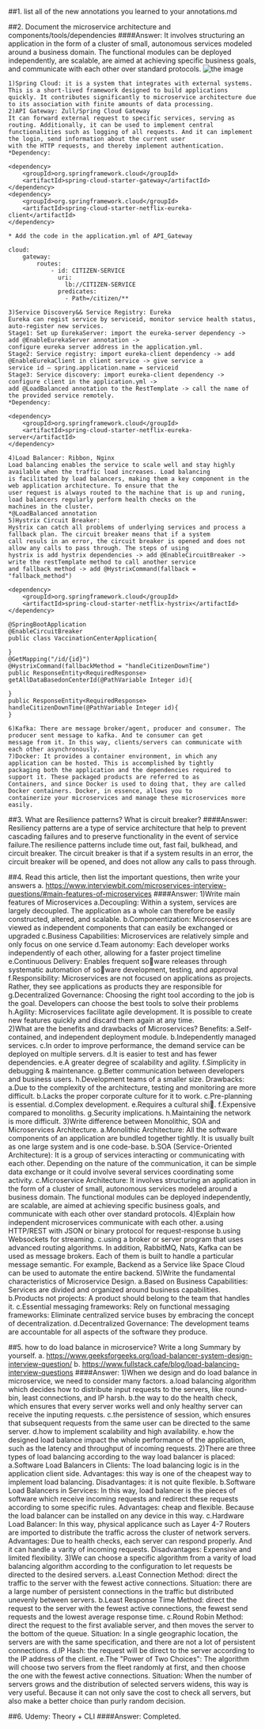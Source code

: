 ##1. list all of the new annotations you learned to your annotations.md

##2. Document the microservice architecture and components/tools/dependencies
####Answer:
    It involves structuring an application in the form of a cluster of small, autonomous services modeled around a business domain. 
    The functional modules can be deployed independently, are scalable, are aimed at achieving specific business goals, and 
    communicate with each other over standard protocols.
![the image](https://github.com/krystaZeng/ImagesRepo/raw/main/Screenshot%202023-03-13%20at%206.19.22%20PM.png)
    
    1)Spring Cloud: it is a system that integrates with external systems. This is a short-lived framework designed to build applications
    quickly. It contributes significantly to microservice architecture due to its association with finite amounts of data processing.
    2)API Gateway: Zull/Spring Cloud Gateway
    It can forward external request to specific services, serving as routing. Additionally, it can be used to implement central 
    functionalities such as logging of all requests. And it can implement the login, send information about the current user
    with the HTTP requests, and thereby implement authentication.
    *Dependency:
```
<dependency>
    <groupId>org.springframework.cloud</groupId>
    <artifactId>spring-cloud-starter-gateway</artifactId>
</dependency>
<dependency>
    <groupId>org.springframework.cloud</groupId>
    <artifactId>spring-cloud-starter-netflix-eureka-client</artifactId>
</dependency>
```
    * Add the code in the application.yml of API_Gateway
```
cloud:
    gateway:
        routes:
            - id: CITIZEN-SERVICE
              uri:
                lb://CITIZEN-SERVICE
              predicates:
                - Path=/citizen/**
```
    3)Service Discovery&& Service Registry: Eureka
    Eureka can regist service by serviceid, monitor service health status, auto-register new services.
    Stage1: Set up EurekaServer: import the eureka-server dependency -> add @EnableEurekaServer annotation ->
    configure eureka server address in the application.yml.
    Stage2: Service registry: import eureka-client dependency -> add @EnableEurekaClient in client service -> give service a 
    service id – spring.application.name = serviceid
    Stage3: Service discovery: import eureka-client dependency -> configure client in the application.yml ->
    add @LoadBalanced annotation to the RestTemplate -> call the name of the provided service remotely.
    *Dependency:
```
<dependency>
    <groupId>org.springframework.cloud</groupId>
    <artifactId>spring-cloud-starter-netflix-eureka-server</artifactId>
</dependency>
```
    4)Load Balancer: Ribbon, Nginx
    Load balancing enables the service to scale well and stay highly available when the traffic load increases. Load balancing 
    is facilitated by load balancers, making them a key component in the web application architecture. To ensure that the 
    user request is always routed to the machine that is up and runing, load balancers regularly perform health checks on the 
    machines in the cluster.
    *@LoadBalanced annotation
    5)Hystrix Circuit Breaker:
    Hystrix can catch all problems of underlying services and process a fallback plan. The circuit breaker means that if a system
    call resuls in an error, the circuit breaker is opened and does not allow any calls to pass through. The steps of using 
    hystrix is add hystrix dependencies -> add @EnableCircuitBreaker -> write the restTemplate method to call another service
    and fallback method -> add @HystrixCommand(fallback = "fallback_method")
```
<dependency>
    <groupId>org.springframework.cloud</groupId>
    <artifactId>spring-cloud-starter-netflix-hystrix</artifactId>
</dependency>
```
```
@SpringBootApplication
@EnableCircuitBreaker
public class VaccinationCenterApplication{

}
@GetMapping("/id/{id}")
@HystrixCommand(fallbackMethod = "handleCitizenDownTime")
public ResponseEntity<RequiredResponse> getAllDataBasedonCenterId(@PathVariable Integer id){

}
public ResponseEntity<RequiredResponse> handleCitizenDownTime(@PathVariable Integer id){
}
```
    6)Kafka: There are message broker/agent, producer and consumer. The producer sent message to kafka. And te consumer can get 
    message from it. In this way, clients/servers can communicate with each other asynchronously.
    7)Docker: It provides a container environment, in which any application can be hosted. This is accomplished by tightly 
    packaging both the application and the dependencies required to support it. These packaged products are referred to as
    Containers, and since Docker is used to doing that, they are called Docker containers. Docker, in essence, allows you to 
    containerize your microservices and manage these microservices more easily.

##3. What are Resilience patterns? What is circuit breaker?
####Answer:
    Resiliency patterns are a type of service architecture that help to prevent cascading failures and to preserve functionality 
    in the event of service failure.The resilience patterns include time out, fast fail, bulkhead, and circuit breaker. The circuit 
    breaker is that if a system results in an error, the circuit breaker will be opened, and does not allow any calls to pass through. 

##4. Read this article, then list the important questions, then write your answers
      a. https://www.interviewbit.com/microservices-interview-questions/#main-features-of-microservices
####Answer:
    1)Write main features of Microservices
      a.Decoupling: Within a system, services are largely decoupled. The application as a whole can therefore be easily 
        constructed, altered, and scalable.
      b.Componentization: Microservices are viewed as independent components that can easily be exchanged or upgraded
      c.Business Capabilities: Microservices are relatively simple and only focus on one service
      d.Team autonomy: Each developer works independently of each other, allowing for a faster project timeline
      e.Continuous Delivery: Enables frequent so􀈅ware releases through systematic automation of so􀈅ware development, 
        testing, and approval
      f.Responsibility: Microservices are not focused on applications as projects. Rather, they see applications as products 
        they are responsible for
      g.Decentralized Governance: Choosing the right tool according to the job is the goal. Developers can choose the best 
        tools to solve their problems
      h.Agility: Microservices facilitate agile development. It is possible to create new features quickly and discard them again at any time.  
    2)What are the benefits and drawbacks of Microservices?
    Benefits:
        a.Self-contained, and independent deployment module.
        b.Independently managed services.
        c.In order to improve performance, the demand service can be deployed on multiple servers.
        d.It is easier to test and has fewer dependencies.
        e.A greater degree of scalability and agility.
        f.Simplicity in debugging & maintenance.
        g.Better communication between developers and business users.
        h.Development teams of a smaller size.
    Drawbacks:
        a.Due to the complexity of the architecture, testing and monitoring are more difficult.
        b.Lacks the proper corporate culture for it to work.
        c.Pre-planning is essential.
        d.Complex development.
        e.Requires a cultural shi􀈅.
        f.Expensive compared to monoliths.
        g.Security implications.
        h.Maintaining the network is more difficult.
    3)Write difference between Monolithic, SOA and Microservices Architecture.
        a.Monolithic Architecture: All the software components of an application are bundled together tightly. It is usually 
        built as one large system and is one code-base.
        b.SOA (Service-Oriented Architecture): It is a group of services interacting or communicating with each other. Depending 
        on the nature of the communication, it can be simple data exchange or it could involve several services coordinating some activity.
        c.Microservice Architecture: It involves structuring an application in the form of a cluster of small, autonomous services 
        modeled around a business domain. The functional modules can be deployed independently, are scalable, are aimed at
        achieving specific business goals, and communicate with each other over standard protocols.
    4)Explain how independent microservices communicate with each other.
        a.using HTTP/REST with JSON or binary protocol for request-response
        b.using Websockets for streaming.
        c.using a broker or server program that uses advanced routing algorithms.
        In addition, RabbitMQ, Nats, Kafka can be used as message brokers. Each of them is built to handle a particular message semantic. 
        For example, Backend as a Service like Space Cloud can be used to automate the entire backend.
    5)Write the fundamental characteristics of Microservice Design.
        a.Based on Business Capabilities: Services are divided and organized around business capabilities.
        b.Products not projects: A product should belong to the team that handles it.
        c.Essential messaging frameworks: Rely on functional messaging frameworks: Eliminate centralized service buses by 
        embracing the concept of decentralization.
        d.Decentralized Governance: The development teams are accountable for all aspects of the software they produce.

##5. how to do load balance in microservice? Write a long Summary by yourself.
      a. https://www.geeksforgeeks.org/load-balancer-system-design-interview-question/
      b. https://www.fullstack.cafe/blog/load-balancing-interview-questions
####Answer:
    1)When we design and do load balance in microservice, we need to consider many factors.
        a.load balancing algorithm which decides how to distribute input requests to the servers, like round-bin, least connections,
        and IP harsh.
        b.the way to do the health check, which ensures that every server works well and only healthy server can receive 
        the inputing requests.
        c.the persistence of session, which ensures that subsequent requests from the same user can be directed to the same server.
        d.how to implement scalability and high availability.
        e.how the designed load balance impact the whole performance of the application, such as the latency and throughput 
        of incoming requests.
    2)There are three types of load balancing according to the way load balancer is placed:
        a.Software Load Balancers in Clients: The load balancing logic is in the application client side.
        Advantages: this way is one of the cheapest way to implement load balancing.
        Disadvantages: it is not quite flexible.
        b.Software Load Balancers in Services: In this way, load balancer is the pieces of software which receive incoming 
        requests and redirect these requests according to some specific rules.
        Advantages: cheap and flexible. Because the load balancer can be installed on any device in this way.
        c.Hardware Load Balancer: In this way, physical applicance such as Layer 4-7 Routers are imported to distribute the 
        traffic across the cluster of network servers.
        Advantages: Due to health checks, each server can respond properly. And it can handle a varity of incoming requests.
        Disadvantages: Expensive and limited flexibility.
    3)We can choose a specific algorithm from a varity of load balancing algorithm according to the configuration to let requests
    be directed to the desired servers.
        a.Least Connection Method: direct the traffic to the server with the fewest active connections.
        Situation: there are a large number of persistent connections in the traffic but distributed unevenly between servers.
        b.Least Response Time Method: direct the request to the server with the fewest active connections, the fewest send requests
        and the lowest average response time.
        c.Round Robin Method: direct the request to the first avaliable server, and then moves the server to the bottom of the queue.
        Situation: In a single geographic location, the servers are with the same specification, and there are not a lot of 
        persistent connections.
        d.IP Hash: the request will be direct to the server according to the IP address of the client.
        e.The "Power of Two Choices": The algorithm will choose two servers from the fleet randomly at first, and then choose the 
        one with the fewest active connections.
        Situation: When the number of servers grows and the distribution of selected servers widens, this way is very useful.
        Because it can not only save the cost to check all servers, but also make a better choice than purly random decision.

##6. Udemy: Theory + CLI
####Answer:
      Completed.